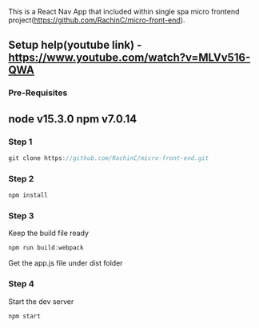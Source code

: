 This is a React Nav App that included within single spa micro frontend project(https://github.com/RachinC/micro-front-end). 

Setup help(youtube link) - https://www.youtube.com/watch?v=MLVv516-QWA
------------------------------

### Pre-Requisites
node v15.3.0
npm v7.0.14
------------------------------

### Step 1
```js
git clone https://github.com/RachinC/micro-front-end.git
```

### Step 2
```js
npm install
```

### Step 3
Keep the build file ready
```js
npm run build:webpack
```
Get the app.js file under dist folder

### Step 4
Start the dev server
```js
npm start
```
